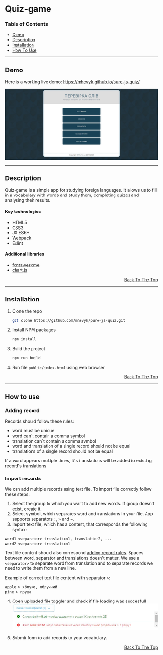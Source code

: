 # Quiz-game

### Table of Contents

- [Demo](#demo)
- [Description](#description)
- [Installation](#installation)
- [How To Use](#how-to-use)

---

## Demo

Here is a working live demo: <a href="https://mhevyk.github.io/pure-js-quiz/">https://mhevyk.github.io/pure-js-quiz/

![Project Image](src/assets/docs/preview.jpg)

---

## Description

Quiz-game is a simple app for studying foreign languages. It allows us to fill in a vocabulary with words and study them, completing quizes and analysing their results.

#### Key technologies

- HTML5
- CSS3
- JS ES6+
- Webpack
- Eslint

#### Additional libraries

- <a href="https://fontawesome.com/">fontawesome</a>
- <a href="https://www.chartjs.org/docs/latest/">chart.js</a>

<p align="right">
<a href='#quiz-game'>Back To The Top</a>
</p>

---

## Installation

1. Clone the repo
   ```sh
   git clone https://github.com/mhevyk/pure-js-quiz.git
   ```
2. Install NPM packages
   ```sh
   npm install
   ```
3. Build the project
   ```sh
   npm run build
   ```
4. Run file `public/index.html` using web browser

<p align="right">
<a href='#quiz-game'>Back To The Top</a>
</p>

---

## How to use

### Adding record

Records should follow these rules:
- word must be unique
- word can`t contain a comma symbol
- translation can`t contain a comma symbol
- word and translation of a single record should not be equal
- translations of a single record should not be equal

If a word appears multiple times, it`s translations will be added to existing record's translations

### Import records

We can add multiple records using text file. To import file correctly follow these steps:
1. Select the group to which you want to add new words. If group doesn`t exist, create it.
2. Select symbol, which separates word and translations in your file. App supports separators `:`, `>` and `=`.
3. Import text file, which has a content, that corresponds the following syntax:
```
word1 <separator> translation1, translation2, ...
word2 <separator> translation1
```

Text file content should also correspond [adding record rules](#adding-record). Spaces between word, separator and translations doesn't matter.
We use a `<separator>` to separate word from translation and to separate records we need to write them from a new line.

Example of correct text file content with separator `>`:
```
apple > яблуко, яблучний
pine > груша
```

4. Open uploaded file toggler and check if file loading was succesfull
![File upload example](src/assets/docs/uploaded-files-toggler.jpg)

5. Submit form to add records to your vocabulary.

<p align="right">
<a href='#quiz-game'>Back To The Top</a>
</p>